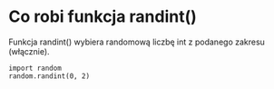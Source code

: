 # Co robi funkcja randint()  
Funkcja randint() wybiera randomową liczbę int z podanego zakresu (włącznie).  
  
```
import random
random.randint(0, 2)
```
